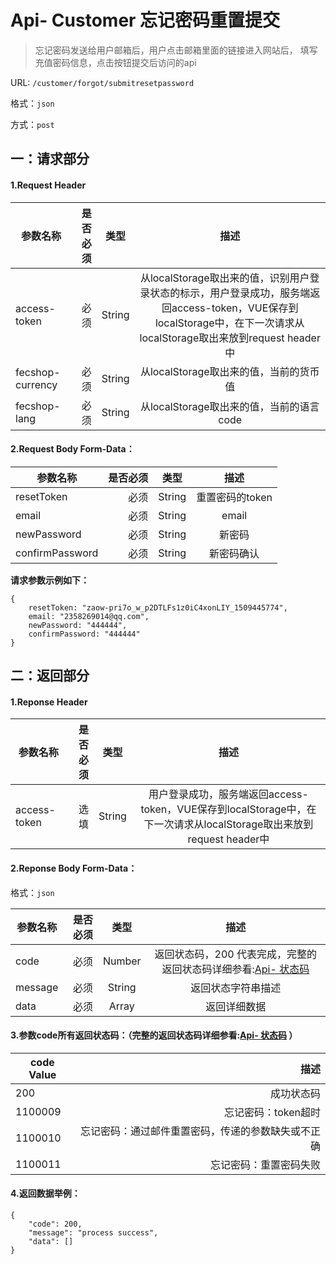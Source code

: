 Api- Customer 忘记密码重置提交
================

> 忘记密码发送给用户邮箱后，用户点击邮箱里面的链接进入网站后，
> 填写充值密码信息，点击按钮提交后访问的api

URL: `/customer/forgot/submitresetpassword`

格式：`json`

方式：`post`


一：请求部分
---------

#### 1.Request Header


| 参数名称          | 是否必须    |  类型        |  描述     |
| ------------------| -----:      | :----:       |:----:     |
| access-token      | 必须        |   String     | 从localStorage取出来的值，识别用户登录状态的标示，用户登录成功，服务端返回access-token，VUE保存到localStorage中，在下一次请求从localStorage取出来放到request header中   |
| fecshop-currency  | 必须        |   String     | 从localStorage取出来的值，当前的货币值  |
| fecshop-lang      | 必须        |   String     | 从localStorage取出来的值，当前的语言code  |


#### 2.Request Body Form-Data：


| 参数名称        | 是否必须    |  类型       |  描述     |
| ----------------| -----:      | :----:      |:----:     |
| resetToken      | 必须        |   String    | 重置密码的token   |
| email           | 必须        |   String    | email     |
| newPassword     | 必须        |   String    | 新密码    |
| confirmPassword | 必须        |   String    | 新密码确认|


**请求参数示例如下：**

```
{
    resetToken: "zaow-pri7o_w_p2DTLFs1z0iC4xonLIY_1509445774",
    email: "2358269014@qq.com",
    newPassword: "444444",
    confirmPassword: "444444"
}
```

二：返回部分
----------

#### 1.Reponse Header

| 参数名称          | 是否必须    |  类型        |  描述     |
| ------------------| -----:      | :----:       |:----:     |
| access-token      | 选填        |   String     | 用户登录成功，服务端返回access-token，VUE保存到localStorage中，在下一次请求从localStorage取出来放到request header中   |

#### 2.Reponse Body Form-Data：

格式：`json`

| 参数名称        | 是否必须    |  类型       |  描述        |
| ----------------| -----:      | :----:      |:----:        | 
| code            | 必须        |   Number    | 返回状态码，200 代表完成，完整的返回状态码详细参看:[Api- 状态码](fecshop-server-return-code.md) |
| message         | 必须        |   String    | 返回状态字符串描述  |
| data            | 必须        |   Array     | 返回详细数据        |

#### 3.参数code所有返回状态码：（完整的返回状态码详细参看:[Api- 状态码](fecshop-server-return-code.md) ）

| code Value      |        描述                                        |
| ----------------| --------------------------------------------------:| 
| 200             | 成功状态码                                         |  
| 1100009         | 忘记密码：token超时                                | 
| 1100010         | 忘记密码：通过邮件重置密码，传递的参数缺失或不正确 | 
| 1100011         | 忘记密码：重置密码失败                             | 




#### 4.返回数据举例：

```
{
    "code": 200,
    "message": "process success",
    "data": []
}
```